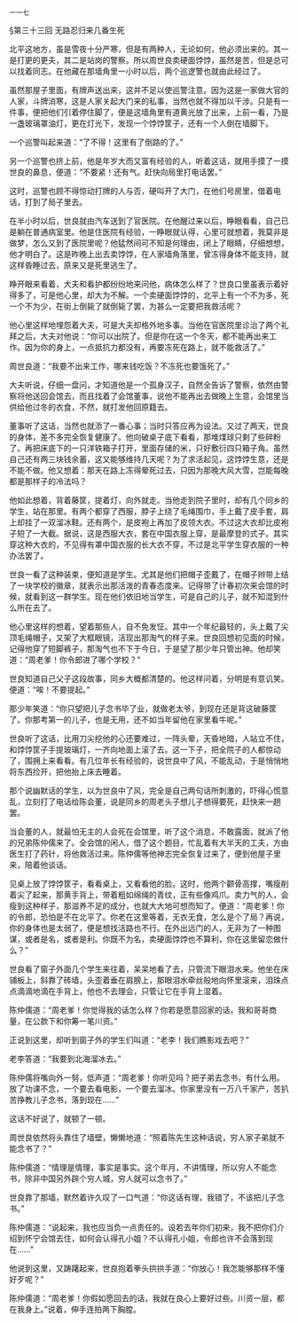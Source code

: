     一一七 

   §第三十三回 无路忍归来几番生死

   北平这地方，虽是雪夜十分严寒，但是有两种人，无论如何，他必须出来的。其一是打更的更夫，其二是站岗的警察。所以周世良卖硬面饽饽，虽然是苦，但是总可以找着同志。在他藏在那墙角里一小时以后，两个巡逻警也就由此经过了。

   虽然那屋子里面，有牌声送出来，这并不足以使巡警注意。因为这是一家做大官的人家，斗牌消寒，这是人家关起大门来的私事，当然也就不得加以干涉。只是有一件事，便把他们引着停住脚了，便是这墙角里有道黄光放了出来，上前一看，乃是一盏玻璃罩油灯，更在灯光下，发现一个饽饽筐子，还有一个人倒在墙脚下。

   一个巡警叫起来道：“了不得！这里有了倒路的了。”

   另一个巡警也挤上前，他是年岁大而又富有经验的人，听着这话，就用手摸了一摸世良的鼻息，便道：“不要紧！还有气。赶快向局里打电话罢。”

   这时，巡警也顾不得惊动打牌的人与否，硬叫开了大门，在他们号房里，借着电话，打到了局子里去。

   在半小时以后，世良就由汽车送到了官医院。在他醒过来以后，睁眼看看，自己已是躺在普通病室里。他是住医院有经验，一睁眼就认得，心里可就想着，我莫非是做梦，怎么又到了医院里呢？他猛然间可不知是何理由，闭上了眼睛，仔细想想，他才明白了。这是昨晚上出去卖饽饽，在人家墙角落里，曾冻得身体不能支持，就这样昏睡过去，原来又是死里逃生了。

   睁开眼来看着，大夫和看护都纷纷地来问他，病体怎么样了？世良口里虽表示着好得多了，可是他心里，却大为不解。一个卖硬面饽饽的，北平上有一个不为多，死一个不为少，在街上倒毙了就倒毙了罢，为甚么一定要把我救活呢？

   他心里这样地埋怨着大夫，可是大夫却格外地多事。当他在官医院里诊治了两个礼拜之后，大夫对他说：“你可以出院了。但是你在这一个冬天，都不能再出来工作。因为你的身上，一点抵抗力都没有，再要冻死在路上，就不能救活了。”

   周世良道：“我要不出来工作，哪来钱吃饭？不冻死也要饿死了。”

   大夫听说，仔细一盘问，才知道他是一个孤身汉子，自然全告诉了警察，依然由警察将他送回会馆去，而且找着了会馆董事，说他不能再出去做晚上生意，会馆里当供给他过冬的衣食，不然，就打发他回原籍去。

   董事听了这话，当然也就添了一番心事；当时只答应再为设法。又过了两天，世良的身体，差不多完全恢复健康了。他向破桌子底下看看，那堆煤球只剩了些碎粉了。再把床底下的一只洋铁箱子打开，里面存储的米，只好敷衍四只箱子角。虽然自己还有两三块钱余蓄，这又能够维持几天呢？为了求活起见，这饽饽生意，还是不能不做。他又想着：那天在路上冻得晕死过去，只因为那晚大风大雪，岂能每晚都是那样子的冷法吗？

   他如此想着，背着藤筐，提着灯，向外就走。当他走到院子里时，却有几个同乡的学生，站在那里。有两个都穿了西服，脖子上绕了毛绳围巾，手上戴了皮手套，肩上却挂了一双溜冰鞋。还有两个，是皮袍上再加了皮领大衣。不过这大衣却比皮袍子短了一大截。据说，这是西服大衣，套在中国衣服上穿，是最摩登的式子。其实穿这种大衣的，不见得有罩中国衣服的长大衣不穿，不过是北平学生穿衣服的一种办法罢了。

   世良一看了这种装束，便知道是学生。尤其是他们把帽子歪戴了，在帽子辫带上结了一块学校的徽章，就表示出那活泼的青春态度来。记得带了计春初次来会馆的时候，就看到这一群学生。现在他们依旧地当学生，可是自己的儿子，就不知混到什么所在去了。

   他心里这样的想着，望着那些人，自不免发怔。其中一个年纪最轻的，头上戴了尖顶毛绳帽子，又架了大框眼镜，活现出那淘气的样子来。世良回想初见面的时候，记得他穿了短脚裤子，那淘气也不下于今日，于是望了那少年只管出神。他却笑道：“周老爹！你令郎进了哪个学校？”

   世良知道自己父子这段故事，同乡大概都清楚的。他这样问着，分明是有意讥笑。便道：“唉！不要提起。”

   那少年笑道：“你只望把儿子念书毕了业，就做老太爷，到现在还是背这破藤筐了。你那考第一的儿子，也是无用，还不如当年留他在家里看牛呢。”

   世良听了这话，比用刀尖挖他的心还要难过，一阵头晕，天昏地暗，人站立不住，和饽饽筐子手提玻璃灯，一齐向地面上滚了去。这一下子，把全院子的人都惊动了，围拥上来看看。有几位年长有经验的，说世良中了风，不能乱动，于是悄悄地将东西捡开，把他抬上床去睡着。

   那个说幽默话的学生，以为世良中了风，完全是自己两句话所刺激的，吓得心慌意乱，立刻打了电话给陈会董，说是同乡的周老头子想儿子想得要死，赶快来一趟罢。

   当会董的人，就最怕无主的人会死在会馆里，听了这个消息，不敢露面，就派了他的兄弟陈仲儒来了。全会馆的闲人，借了这个题目，忙乱着有大半天的工夫，方由医生打了药针，将他救活过来。陈仲儒等他神志完全恢复过来了，便到他屋子里来，陪着他谈话。

   见桌上放了饽饽筐子，看看桌上，又看看他的脸。这时，他两个颧骨高撑，嘴瘦削着尖了起来，那黄手背上，带着粗如绵绳的青纹，正有些像鸡爪。卖力气的人，会瘦到这种样子，那滋养不足的成分，也就大大地可想而知了。便道：“周老爹！你的令郎，恐怕是不在北平了。你老在这里等着，无衣无食，怎么是个了局？再说，你的身体也是太弱了，便是想找活路也不行。在外出远门的人，无非为了一种图谋，或者是名，或者是利。你既不为名，卖硬面饽饽也不算利，你在这里留恋做什么？”

   世良看了窗子外面几个学生来往着，呆呆地看了去，只管流下眼泪水来。他坐在床铺板上，斜靠了砖墙，头歪着垂在肩膀上，那眼泪水牵丝般地向怀里滚来，泪珠点点滴滴地滴在手背上，他也不去理会，只管让它在手背上湿着。

   陈仲儒道：“周老爹！你觉得我的话怎么样？你若是愿意回家的话，我和哥哥商量，在公款下和你筹一笔川资。”

   正说到这里，却听到窗子外的学生们叫道：“老李！我们瞧影戏去吧？”

   老李答道：“我要到北海溜冰去。”

   陈仲儒将嘴向外一努，低声道：“周老爹！你听见吗？把子弟去念书，有什么用。放了功课不念，一个要去看电影，一个要去溜冰。你家里没有一万八千家产，苦扒苦挣教儿子念书，落到现在……”

   这话不好说了，就顿了一顿。

   周世良依然将头靠住了墙壁，懒懒地道：“照着陈先生这种话说，穷人家子弟就不能念书了？”

   陈仲儒道：“情理是情理，事实是事实。这个年月，不讲情理，所以穷人不能念书，除非中国另外辟个穷人城，穷人就可以念书了。”

   世良靠了那墙，默然着许久叹了一口气道：“你这话有理，我错了，不该把儿子念书。”

   陈仲儒道：“说起来，我也应当负一点责任的。设若去年你们初来，我不把你们介绍到怀宁会馆去住，如何会认得孔小姐？不认得孔小姐，令郎也许不会落到现在……”

   他说到这里，又踌躇起来，世良抱着拳头拱拱手道：“你放心！我怎能够那样不懂好歹呢？”

   陈仲儒道：“周老爹！你假如愿回去的话，我就在良心上要好过些。川资一层，都在我身上。”说着，伸手连拍两下胸膛。

